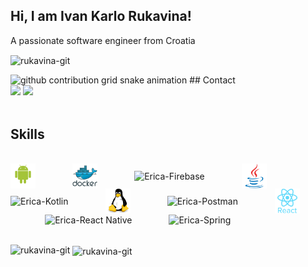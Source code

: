 ## Hi, I am Ivan Karlo Rukavina! 
A passionate software engineer from Croatia
<p><img align="center" src="https://github-readme-streak-stats.herokuapp.com/?user=rukavina-git&" alt="rukavina-git" /></p>
  <picture>
  <source media="(prefers-color-scheme: dark)" srcset="https://raw.githubusercontent.com/rukavina-git/rukavina-git/output/github-contribution-grid-snake-dark.svg">
  <source media="(prefers-color-scheme: light)" srcset="https://raw.githubusercontent.com/rukavina-git/rukavina-git/output/github-contribution-grid-snake.svg">
  <img alt="github contribution grid snake animation" src="https://raw.githubusercontent.com/rukavina-git/rukavina-git/output/github-contribution-grid-snake.svg">
  </picture>
## Contact
<div> 
  <a href="https://www.linkedin.com/in/rukavina" target="_blank"><img src="https://img.shields.io/badge/-LinkedIn-%230077B5?style=for-the-badge&logo=linkedin&logoColor=white" target="_blank"></a> 
  <a href = "mailto: ivankarlo.rukavina@gmail.com"><img src="https://img.shields.io/badge/-Gmail-%23333?style=for-the-badge&logo=gmail&logoColor=white" target="_blank"></a>
 </br>
</br>

 
 ## Skills
<div style="display: inline_block"><br>
  <img height="40" align="center" alt="Erica-Android" height="30" width="40" src="https://raw.githubusercontent.com/devicons/devicon/master/icons/android/android-original-wordmark.svg">
  &nbsp;&nbsp;&nbsp;&nbsp;&nbsp;&nbsp;&nbsp;&nbsp;&nbsp;&nbsp;&nbsp;&nbsp;&nbsp;
  <img height="40" align="center" alt="Erica-Docker" height="30" width="40" src="https://raw.githubusercontent.com/devicons/devicon/master/icons/docker/docker-original-wordmark.svg">
  &nbsp;&nbsp;&nbsp;&nbsp;&nbsp;&nbsp;&nbsp;&nbsp;&nbsp;&nbsp;&nbsp;&nbsp;&nbsp;
  <img height="40" align="center" alt="Erica-Firebase" height="30" width="40" src="https://www.vectorlogo.zone/logos/firebase/firebase-icon.svg">
  &nbsp;&nbsp;&nbsp;&nbsp;&nbsp;&nbsp;&nbsp;&nbsp;&nbsp;&nbsp;&nbsp;&nbsp;&nbsp;
  <img height="40" align="center" alt="Erica-Java" height="30" width="40" src="https://raw.githubusercontent.com/devicons/devicon/master/icons/java/java-original.svg">
  &nbsp;&nbsp;&nbsp;&nbsp;&nbsp;&nbsp;&nbsp;&nbsp;&nbsp;&nbsp;&nbsp;&nbsp;&nbsp;
  <img height="40" align="center" alt="Erica-Kotlin" height="30" width="40" src="https://www.vectorlogo.zone/logos/kotlinlang/kotlinlang-icon.svg">
  &nbsp;&nbsp;&nbsp;&nbsp;&nbsp;&nbsp;&nbsp;&nbsp;&nbsp;&nbsp;&nbsp;&nbsp;&nbsp;
  <img height="40" align="center" alt="Erica-Linux" height="30" width="40" src="https://raw.githubusercontent.com/devicons/devicon/master/icons/linux/linux-original.svg">
  &nbsp;&nbsp;&nbsp;&nbsp;&nbsp;&nbsp;&nbsp;&nbsp;&nbsp;&nbsp;&nbsp;&nbsp;&nbsp;
  <img height="40" align="center" alt="Erica-Postman" height="30" width="40" src="https://www.vectorlogo.zone/logos/getpostman/getpostman-icon.svg">
  &nbsp;&nbsp;&nbsp;&nbsp;&nbsp;&nbsp;&nbsp;&nbsp;&nbsp;&nbsp;&nbsp;&nbsp;&nbsp;
  <img height="40" align="center" alt="Erica-React" height="30" width="40" src="https://raw.githubusercontent.com/devicons/devicon/master/icons/react/react-original-wordmark.svg">
  &nbsp;&nbsp;&nbsp;&nbsp;&nbsp;&nbsp;&nbsp;&nbsp;&nbsp;&nbsp;&nbsp;&nbsp;&nbsp;
  <img height="40" align="center" alt="Erica-React Native" height="30" width="40" src="https://reactnative.dev/img/header_logo.svg">
  &nbsp;&nbsp;&nbsp;&nbsp;&nbsp;&nbsp;&nbsp;&nbsp;&nbsp;&nbsp;&nbsp;&nbsp;&nbsp;
  <img height="40" align="center" alt="Erica-Spring" height="30" width="40" src="https://www.vectorlogo.zone/logos/springio/springio-icon.svg">
</div>

</br>

<p><img align="left" src="https://github-readme-stats.vercel.app/api/top-langs?username=rukavina-git&show_icons=true&locale=en&layout=compact" alt="rukavina-git" /></p>

<p>&nbsp;<img align="center" src="https://github-readme-stats.vercel.app/api?username=rukavina-git&show_icons=true&locale=en" alt="rukavina-git" /></p>

